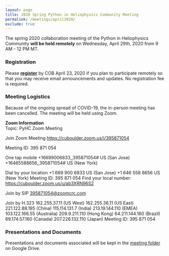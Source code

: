 ```yaml
---
layout: page
title: 2020 Spring Python in Heliophysics Community Meeting
permalink: /meetings/april2020/
exclude: true
---
```


The spring 2020 collaboration meeting of the Python in Heliophysics Community **will be held remotely** on Wednesday, April 29th, 2020 from 9 AM - 12 PM MT. 

### Registration

Please [**register**](https://forms.gle/fYxWXWccyTZxnVUH9) by COB April 23, 2020 if you plan to participate remotely so that you may receive email announcements and updates.  No registration fee is required.

### Meeting Logistics

Because of the ongoing spread of COVID-19, the in-person meeting has been cancelled.  The meeting will be held using Zoom.

**Zoom Information**  
Topic: PyHC Zoom Meeting

Join Zoom Meeting
https://cuboulder.zoom.us/j/395871054

Meeting ID: 395 871 054

One tap mobile
+16699006833,,395871054# US (San Jose)
+16465588656,,395871054# US (New York)

Dial by your location
        +1 669 900 6833 US (San Jose)
        +1 646 558 8656 US (New York)
Meeting ID: 395 871 054
Find your local number: https://cuboulder.zoom.us/u/ab3XRN96S2

Join by SIP
395871054@zoomcrc.com

Join by H.323
162.255.37.11 (US West)
162.255.36.11 (US East)
221.122.88.195 (China)
115.114.131.7 (India)
213.19.144.110 (EMEA)
103.122.166.55 (Australia)
209.9.211.110 (Hong Kong)
64.211.144.160 (Brazil)
69.174.57.160 (Canada)
207.226.132.110 (Japan)
Meeting ID: 395 871 054  

### Presentations and Documents

Presentations and documents associated will be kept in the [meeting folder](https://drive.google.com/drive/u/0/folders/1vONfB6hf0y-VVOPj1748R3U9agFyq0iV) on Google Drive.
